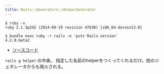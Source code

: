 ```yaml
---
title: Rails::Generators::HelperGenerator
---
```


```
$ ruby -v
ruby 2.1.3p242 (2014-09-19 revision 47630) [x86_64-darwin13.0]
```

```
$ bundle exec ruby -r rails -e 'puts Rails.version'
4.2.0.beta2
```

* [ソースコード](https://github.com/rails/rails/blob/v4.2.0.beta2/railties/lib/rails/generators/rails/helper/helper_generator.rb)

`rails g helper` の中身。
指定した名前のhelperをつくってくれるだけ。他のジェネレータからも発火される。
